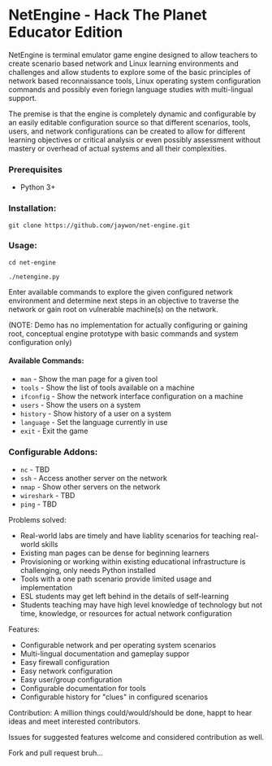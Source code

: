# NetEngine - Hack The Planet Educator Edition

NetEngine is terminal emulator game engine designed to allow teachers to create scenario based network and Linux learning environments and challenges and allow students to explore some of the basic principles of network based reconnaissance tools, Linux operating system configuration commands and possibly even foriegn language studies with multi-lingual support.

The premise is that the engine is completely dynamic and configurable by an easily editable configuration source so that different scenarios, tools, users, and network configurations can be created to allow for different learning objectives or critical analysis or even possibly assessment without mastery or overhead of actual systems and all their complexities.

### Prerequisites
- Python 3+

### Installation:
`git clone https://github.com/jaywon/net-engine.git`

### Usage:
`cd net-engine`

`./netengine.py`

Enter available commands to explore the given configured network environment and determine next steps in an objective to traverse the network or gain root on vulnerable machine(s) on the network.

(NOTE: Demo has no implementation for actually configuring or gaining root, conceptual engine prototype with basic commands and system configuration only)

#### Available Commands:
- `man` - Show the man page for a given tool
- `tools` - Show the list of tools available on a machine
- `ifconfig` - Show the network interface configuration on a machine
- `users` - Show the users on a system
- `history` - Show history of a user on a system
- `language` - Set the language currently in use
- `exit` - Exit the game

### Configurable Addons:
- `nc` - TBD
- `ssh` - Access another server on the network
- `nmap` - Show other servers on the network
- `wireshark` - TBD
- `ping` - TBD

Problems solved:
- Real-world labs are timely and have liablity scenarios for teaching real-world skills
- Existing man pages can be dense for beginning learners
- Provisioning or working within existing educational infrastructure is challenging, only needs Python installed
- Tools with a one path scenario provide limited usage and implementation
- ESL students may get left behind in the details of self-learning
- Students teaching may have high level knowledge of technology but not time, knowledge, or resources for actual network configuration

Features:
- Configurable network and per operating system scenarios
- Multi-lingual documentation and gameplay suppor
- Easy firewall configuration
- Easy network configuration
- Easy user/group configuration
- Configurable documentation for tools
- Configurable history for "clues" in configured scenarios

Contribution:
A million things could/would/should be done, happt to hear ideas and meet interested contributors.

Issues for suggested features welcome and considered contribution as well.

Fork and pull request bruh...
